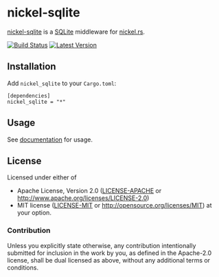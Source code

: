 # nickel-sqlite

[nickel-sqlite](https://github.com/flosse/nickel-sqlite) is a
[SQLite](http://www.sqlite.org/) middleware for
[nickel.rs](http://nickel.rs/).


[![Build Status](https://travis-ci.org/flosse/nickel-sqlite.svg?branch=master)](https://travis-ci.org/flosse/nickel-sqlite)
[![Latest Version](https://img.shields.io/crates/v/nickel_sqlite.svg)](https://crates.io/crates/https://crates.io/crates/nickel_sqlite)

## Installation

Add `nickel_sqlite` to your `Cargo.toml`:

    [dependencies]
    nickel_sqlite = "*"

## Usage

See [documentation](http://flosse.github.io/nickel-sqlite/) for usage.

## License

Licensed under either of
 * Apache License, Version 2.0 ([LICENSE-APACHE](LICENSE-APACHE) or http://www.apache.org/licenses/LICENSE-2.0)
 * MIT license ([LICENSE-MIT](LICENSE-MIT) or http://opensource.org/licenses/MIT)
at your option.

### Contribution

Unless you explicitly state otherwise, any contribution intentionally submitted
for inclusion in the work by you, as defined in the Apache-2.0 license, shall be dual licensed as above, without any
additional terms or conditions.
